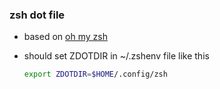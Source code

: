 ### zsh dot file
- based on [oh my zsh](https://ohmyz.sh)

- should set ZDOTDIR in ~/.zshenv file like this
  ```sh
  export ZDOTDIR=$HOME/.config/zsh
  ```
